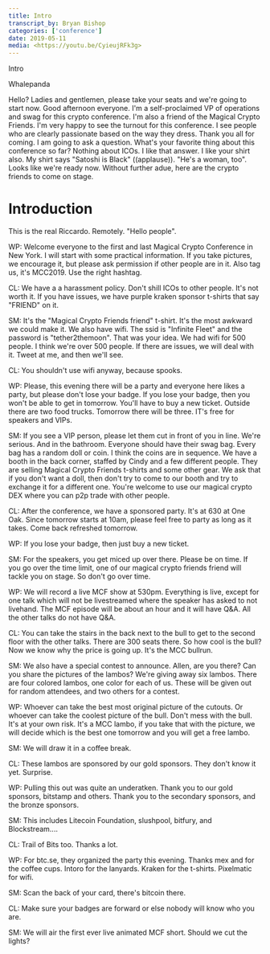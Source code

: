 ```yaml
---
title: Intro
transcript_by: Bryan Bishop
categories: ['conference']
date: 2019-05-11
media: <https://youtu.be/CyieujRFk3g>
---
```


Intro

Whalepanda

Hello? Ladies and gentlemen, please take your seats and we're going to start now. Good afternoon everyone. I'm a self-proclaimed VP of operations and swag for this crypto conference. I'm also a friend of the Magical Crypto Friends. I'm very happy to see the turnout for this conference. I see people who are clearly passionate based on the way they dress. Thank you all for coming. I am going to ask a question. What's your favorite thing about this conference so far? Nothing about ICOs. I like that answer. I like your shirt also. My shirt says "Satoshi is Black" ((applause)). "He's a woman, too". Looks like we're ready now. Without further adue, here are the crypto friends to come on stage.

# Introduction

This is the real Riccardo. Remotely. "Hello people".

WP: Welcome everyone to the first and last Magical Crypto Conference in New York. I will start with some practical information. If you take pictures, we encourage it, but please ask permission if other people are in it. Also tag us, it's MCC2019. Use the right hashtag.

CL: We have a a harassment policy. Don't shill ICOs to other people. It's not worth it. If you have issues, we have purple kraken sponsor t-shirts that say "FRIEND" on it.

SM: It's the "Magical Crypto Friends friend" t-shirt. It's the most awkward we could make it. We also have wifi. The ssid is "Infinite Fleet" and the password is "tether2themoon". That was your idea. We had wifi for 500 people. I think we're over 500 people. If there are issues, we will deal with it. Tweet at me, and then we'll see.

CL: You shouldn't use wifi anyway, because spooks.

WP: Please, this evening there will be a party and everyone here likes a party, but please don't lose your badge. If you lose your badge, then you won't be able to get in tomorrow. You'll have to buy a new ticket. Outside there are two food trucks. Tomorrow there will be three. IT's free for speakers and VIPs.

SM: If you see a VIP person, please let them cut in front of you in line. We're serious. And in the bathroom. Everyone should have their swag bag. Every bag has a random doll or coin. I think the coins are in sequence. We have a booth in the back corner, staffed by Cindy and a few different people. They are selling Magical Crypto Friends t-shirts and some other gear. We ask that if you don't want a doll, then don't try to come to our booth and try to exchange it for a different one. You're welcome to use our magical crypto DEX where you can p2p trade with other people.

CL: After the conference, we have a sponsored party. It's at 630 at One Oak. Since tomorrow starts at 10am, please feel free to party as long as it takes. Come back refreshed tomorrow.

WP: If you lose your badge, then just buy a new ticket.

SM: For the speakers, you get miced up over there. Please be on time. If you go over the time limit, one of our magical crypto friends friend will tackle you on stage. So don't go over time.

WP: We will record a live MCF show at 530pm. Everything is live, except for one talk which will not be livestreamed where the speaker has asked to not livehand. The MCF episode will be about an hour and it will have Q&A. All the other talks do not have Q&A.

CL: You can take the stairs in the back next to the bull to get to the second floor with the other talks. There are 300 seats there. So how cool is the bull? Now we know why the price is going up. It's the MCC bullrun.

SM: We also have a special contest to announce. Allen, are you there? Can you share the pictures of the lambos? We're giving away six lambos. There are four colored lambos, one color for each of us. These will be given out for random attendees, and two others for a contest.

WP: Whoever can take the best most original picture of the cutouts. Or whoever can take the coolest picture of the bull. Don't mess with the bull. It's at your own risk. It's a MCC lambo, if you take that with the picture, we will decide which is the best one tomorrow and you will get a free lambo.

SM: We will draw it in a coffee break.

CL: These lambos are sponsored by our gold sponsors. They don't know it yet. Surprise.

WP: Pulling this out was quite an underatken. Thank you to our gold sponsors, bitstamp and others. Thank you to the secondary sponsors, and the bronze sponsors.

SM: This includes Litecoin Foundation, slushpool, bitfury, and Blockstream....

CL: Trail of Bits too. Thanks a lot.

WP: For btc.se, they organized the party this evening. Thanks mex and for the coffee cups. Intoro for the lanyards. Kraken for the t-shirts. Pixelmatic for wifi.

SM: Scan the back of your card, there's bitcoin there.

CL: Make sure your badges are forward or else nobody will know who you are.

SM: We will air the first ever live animated MCF short. Should we cut the lights?








